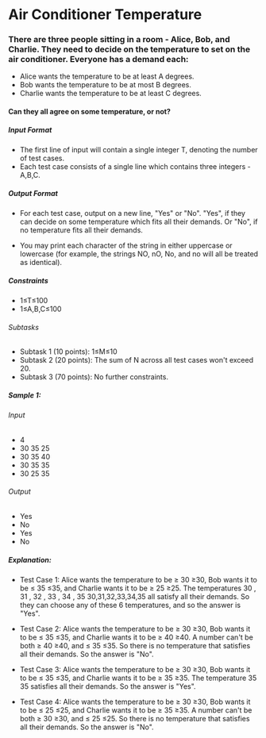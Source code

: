 # Air Conditioner Temperature

### There are three people sitting in a room - Alice, Bob, and Charlie. They need to decide on the temperature to set on the air conditioner. Everyone has a demand each:

- Alice wants the temperature to be at least A degrees.
- Bob wants the temperature to be at most B degrees.
- Charlie wants the temperature to be at least C degrees.
#### Can they all agree on some temperature, or not?

##### Input Format
- The first line of input will contain a single integer T, denoting the number of test cases.
- Each test case consists of a single line which contains three integers - A,B,C.

##### Output Format
- For each test case, output on a new line, "Yes" or "No". "Yes", if they can decide on some temperature which fits all their demands. Or "No", if no temperature fits all their demands.

- You may print each character of the string in either uppercase or lowercase (for example, the strings NO, nO, No, and no will all be treated as identical).

##### Constraints
- 1≤T≤100
- 1≤A,B,C≤100

###### Subtasks
- Subtask 1 (10 points): 1≤M≤10
- Subtask 2 (20 points): The sum of N across all test cases won't exceed 20.
- Subtask 3 (70 points): No further constraints.

##### Sample 1:
###### Input

- 4
- 30 35 25
- 30 35 40
- 30 35 35
- 30 25 35
###### Output

- Yes
- No
- Yes
- No

##### Explanation:
- Test Case 1: Alice wants the temperature to be 
≥
30
≥30, Bob wants it to be 
≤
35
≤35, and Charlie wants it to be 
≥
25
≥25. The temperatures 
30
,
31
,
32
,
33
,
34
,
35
30,31,32,33,34,35 all satisfy all their demands. So they can choose any of these 6 temperatures, and so the answer is "Yes".

- Test Case 2: Alice wants the temperature to be 
≥
30
≥30, Bob wants it to be 
≤
35
≤35, and Charlie wants it to be 
≥
40
≥40. A number can't be both 
≥
40
≥40, and 
≤
35
≤35. So there is no temperature that satisfies all their demands. So the answer is "No".

- Test Case 3: Alice wants the temperature to be 
≥
30
≥30, Bob wants it to be 
≤
35
≤35, and Charlie wants it to be 
≥
35
≥35. The temperature 
35
35 satisfies all their demands. So the answer is "Yes".

- Test Case 4: Alice wants the temperature to be 
≥
30
≥30, Bob wants it to be 
≤
25
≤25, and Charlie wants it to be 
≥
35
≥35. A number can't be both 
≥
30
≥30, and 
≤
25
≤25. So there is no temperature that satisfies all their demands. So the answer is "No".